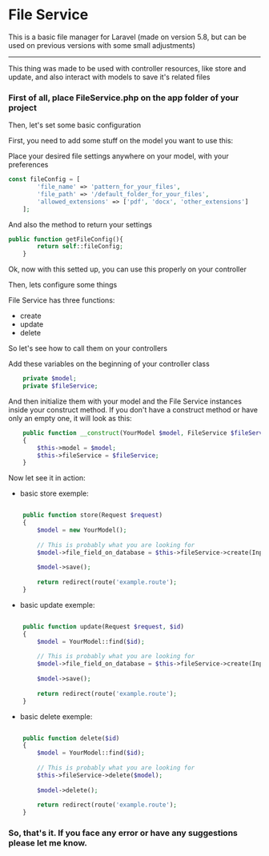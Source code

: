 File Service
=======

This is a basic file manager for Laravel (made on version 5.8, but can be used on previous versions with some small adjustments)

---



This thing was made to be used with controller resources, like store and update, and also interact with models to save it's related files



### First of all, place FileService.php on the app folder of your project



Then, let's set some basic configuration




First, you need to add some stuff on the model you want to use this:




Place your desired file settings anywhere on your model, with your preferences

``` php
const fileConfig = [
        'file_name' => 'pattern_for_your_files',
        'file_path' => '/default_folder_for_your_files',
        'allowed_extensions' => ['pdf', 'docx', 'other_extensions']
    ];
```

And also the method to return your settings

``` php
public function getFileConfig(){
        return self::fileConfig;
    }
```


Ok, now with this setted up, you can use this properly on your controller


Then, lets configure some things


File Service has three functions: 
  
  * create
  * update 
  * delete


So let's see how to call them on your controllers


Add these variables on the beginning of your controller class

``` php
    private $model;
    private $fileService;
```

And then initialize them with your model and the File Service instances inside your construct method. If you don't have a construct method or have only an empty one, it will look as this:

``` php
    public function __construct(YourModel $model, FileService $fileService)
    {
        $this->model = $model;
        $this->fileService = $fileService;
    }
```

Now let see it in action:

  * basic store exemple:

``` php

    public function store(Request $request)
    {
        $model = new YourModel();
        
        // This is probably what you are looking for
        $model->file_field_on_database = $this->fileService->create(Input::file('file_upload'), $this->model)['file'];
        
        $model->save();
        
        return redirect(route('example.route');
    }
```


   * basic update exemple:

``` php

    public function update(Request $request, $id)
    {
        $model = YourModel::find($id);
        
        // This is probably what you are looking for
        $model->file_field_on_database = $this->fileService->create(Input::file('file_upload'), $this->model)['file'];
        
        $model->save();
        
        return redirect(route('example.route');
    }
```



   * basic delete exemple:

``` php

    public function delete($id)
    {
        $model = YourModel::find($id);
        
        // This is probably what you are looking for
        $this->fileService->delete($model);
        
        $model->delete();
        
        return redirect(route('example.route');
    }
```


### So, that's it. If you face any error or have any suggestions please let me know.
